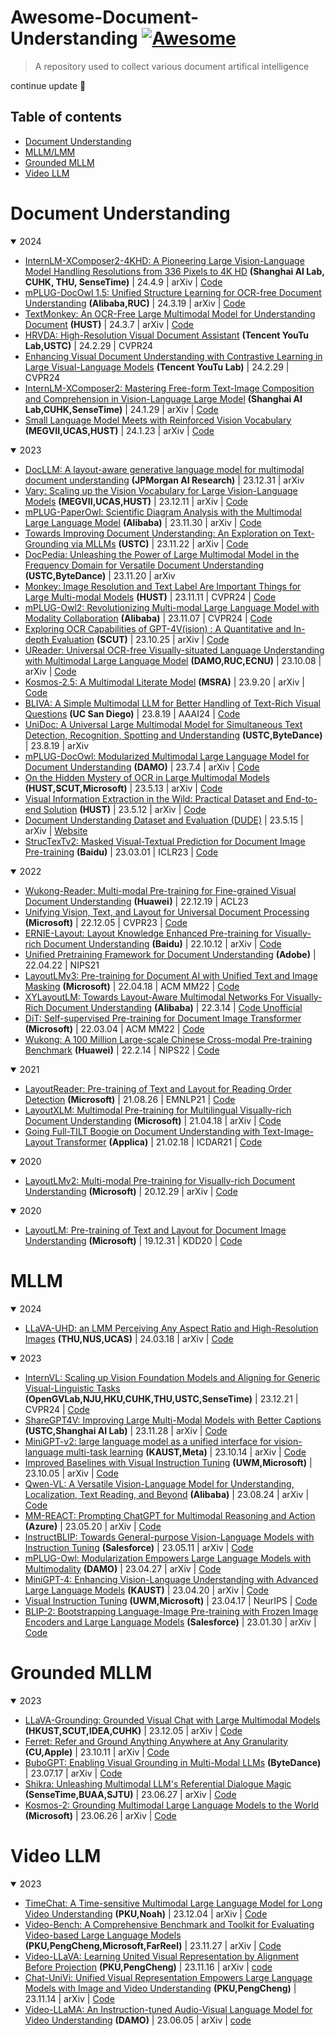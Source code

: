 # Awesome-Document-Understanding [![Awesome](https://awesome.re/badge-flat.svg)](https://awesome.re)
> A repository used to collect various document artifical intelligence

continue update 🤗

## Table of contents

- [Document Understanding](#document-understanding)
- [MLLM/LMM](#mllm)
- [Grounded MLLM](#grounded-mllm)
- [Video LLM](#video-llm)

# Document Understanding


<details open>
<summary>2024</summary>

- [InternLM-XComposer2-4KHD: A Pioneering Large Vision-Language Model Handling Resolutions from 336 Pixels to 4K HD](https://arxiv.org/abs/2404.06512) **(Shanghai AI Lab, CUHK, THU, SenseTime)** | 24.4.9 | arXiv | [Code](https://github.com/InternLM/InternLM-XComposer)
- [mPLUG-DocOwl 1.5: Unified Structure Learning for OCR-free Document Understanding](https://arxiv.org/abs/2403.12895) **(Alibaba,RUC)** | 24.3.19 | arXiv | [Code](https://github.com/X-PLUG/mPLUG-DocOwl/tree/main/DocOwl1.5)
- [TextMonkey: An OCR-Free Large Multimodal Model for Understanding Document](https://arxiv.org/abs/2403.04473) **(HUST)** | 24.3.7 | arXiv | [Code](https://github.com/Yuliang-Liu/Monkey)
- [HRVDA: High-Resolution Visual Document Assistant](https://arxiv.org/abs/2404.06918) **(Tencent YouTu Lab,USTC)** | 24.2.29 | CVPR24
- [Enhancing Visual Document Understanding with Contrastive Learning in Large Visual-Language Models](https://arxiv.org/abs/2402.19014) **(Tencent YouTu Lab)** | 24.2.29 | CVPR24
- [InternLM-XComposer2: Mastering Free-form Text-Image Composition and Comprehension in Vision-Language Large Model](https://arxiv.org/abs/2401.16420) **(Shanghai AI Lab,CUHK,SenseTime)** | 24.1.29 | arXiv | [Code](https://github.com/InternLM/InternLM-XComposer)
- [Small Language Model Meets with Reinforced Vision Vocabulary](https://arxiv.org/abs/2401.12503) **(MEGVII,UCAS,HUST)** | 24.1.23 | arXiv | [Code](https://github.com/Ucas-HaoranWei/Vary-toy)

</details>


<details open>
<summary>2023</summary>

- [DocLLM: A layout-aware generative language model for multimodal document understanding](https://arxiv.org/abs/2401.00908) **(JPMorgan AI Research)** | 23.12.31 | arXiv
- [Vary: Scaling up the Vision Vocabulary for Large Vision-Language Models](https://arxiv.org/abs/2312.06109) **(MEGVII,UCAS,HUST)** | 23.12.11 | arXiv | [Code](https://github.com/Ucas-HaoranWei/Vary)
- [mPLUG-PaperOwl: Scientific Diagram Analysis with the Multimodal Large Language Model](https://arxiv.org/abs/2311.18248) **(Alibaba)** | 23.11.30  | arXiv | [Code](https://github.com/X-PLUG/mPLUG-DocOwl/tree/main)
- [Towards Improving Document Understanding: An Exploration on Text-Grounding via MLLMs](https://arxiv.org/abs/2311.13194) **(USTC)** | 23.11.22 | arXiv | [Code](https://github.com/harrytea/TGDoc)
- [DocPedia: Unleashing the Power of Large Multimodal Model in the Frequency Domain for Versatile Document Understanding](https://arxiv.org/abs/2311.11810) **(USTC,ByteDance)** | 23.11.20 | arXiv
- [Monkey: Image Resolution and Text Label Are Important Things for Large Multi-modal Models](https://arxiv.org/abs/2311.06607) **(HUST)** | 23.11.11 | CVPR24 | [Code](https://github.com/Yuliang-Liu/Monkey)
- [mPLUG-Owl2: Revolutionizing Multi-modal Large Language Model with Modality Collaboration](https://arxiv.org/abs/2311.04257) **(Alibaba)** | 23.11.07 | CVPR24 | [Code](https://github.com/X-PLUG/mPLUG-Owl/tree/main/mPLUG-Owl2)
- [Exploring OCR Capabilities of GPT-4V(ision) : A Quantitative and In-depth Evaluation](https://arxiv.org/abs/2310.16809) **(SCUT)** | 23.10.25 | arXiv | [Code](https://github.com/SCUT-DLVCLab/GPT-4V_OCR)
- [UReader: Universal OCR-free Visually-situated Language Understanding with Multimodal Large Language Model](https://arxiv.org/abs/2310.05126) **(DAMO,RUC,ECNU)** | 23.10.08 | arXiv | [Code](https://github.com/LukeForeverYoung/UReader)
- [Kosmos-2.5: A Multimodal Literate Model](https://arxiv.org/abs/2309.11419) **(MSRA)** | 23.9.20 | arXiv | [Code](https://thegenerality.com/agi/)
- [BLIVA: A Simple Multimodal LLM for Better Handling of Text-Rich Visual Questions](https://arxiv.org/abs/2308.09936) **(UC San Diego)** | 23.8.19 | AAAI24 | [Code](https://github.com/mlpc-ucsd/BLIVA)
- [UniDoc: A Universal Large Multimodal Model for Simultaneous Text Detection, Recognition, Spotting and Understanding](https://arxiv.org/abs/2308.11592) **(USTC,ByteDance)** | 23.8.19 | arXiv
- [mPLUG-DocOwl: Modularized Multimodal Large Language Model for Document Understanding](https://arxiv.org/abs/2307.02499) **(DAMO)** | 23.7.4 | arXiv | [Code](https://github.com/X-PLUG/mPLUG-DocOwl)
- [On the Hidden Mystery of OCR in Large Multimodal Models](https://arxiv.org/abs/2305.07895) **(HUST,SCUT,Microsoft)** | 23.5.13 | arXiv | [Code](https://github.com/Yuliang-Liu/MultimodalOCR)
- [Visual Information Extraction in the Wild: Practical Dataset and End-to-end Solution](https://arxiv.org/abs/2305.07498) **(HUST)** | 23.5.12 | arXiv | [Code](https://github.com/jfkuang/CFAM)
- [Document Understanding Dataset and Evaluation (DUDE)](https://arxiv.org/abs/2305.08455) | 23.5.15 | arXiv | [Website](https://rrc.cvc.uab.es/?ch=23)
- [StrucTexTv2: Masked Visual-Textual Prediction for Document Image Pre-training](https://arxiv.org/abs/2303.00289) **(Baidu)** | 23.03.01 | ICLR23 | [Code](https://github.com/PaddlePaddle/VIMER/tree/main/StrucTexT)

</details>

<details open>
<summary>2022</summary>

- [Wukong-Reader: Multi-modal Pre-training for Fine-grained Visual Document Understanding](https://arxiv.org/abs/2212.09621) **(Huawei)** | 22.12.19 | ACL23
- [Unifying Vision, Text, and Layout for Universal Document Processing](https://arxiv.org/abs/2212.02623) **(Microsoft)** | 22.12.05 | CVPR23 | [Code](https://github.com/microsoft/i-Code/tree/main/i-Code-Doc)
- [ERNIE-Layout: Layout Knowledge Enhanced Pre-training for Visually-rich Document Understanding](https://arxiv.org/abs/2210.06155) **(Baidu)** | 22.10.12 | arXiv | [Code](https://github.com/PaddlePaddle/PaddleNLP/tree/develop/model_zoo/ernie-layout)
- [Unified Pretraining Framework for Document Understanding](https://arxiv.org/abs/2204.10939) **(Adobe)** | 22.04.22 | NIPS21
- [LayoutLMv3: Pre-training for Document AI with Unified Text and Image Masking](https://arxiv.org/abs/2204.08387) **(Microsoft)** | 22.04.18 | ACM MM22 | [Code](https://github.com/microsoft/unilm/tree/master/layoutlmv3)
- [XYLayoutLM: Towards Layout-Aware Multimodal Networks For Visually-Rich Document Understanding](https://arxiv.org/abs/2203.06947) **(Alibaba)** | 22.3.14 | [Code Unofficial](https://github.com/Sanster/xy-cut)
- [DiT: Self-supervised Pre-training for Document Image Transformer](https://arxiv.org/abs/2203.02378) **(Microsoft)** | 22.03.04 | ACM MM22 | [Code](https://github.com/microsoft/unilm/tree/master/dit)
- [Wukong: A 100 Million Large-scale Chinese Cross-modal Pre-training Benchmark](https://arxiv.org/abs/2202.06767) **(Huawei)** | 22.2.14 | NIPS22 | [Code](https://wukong-dataset.github.io/wukong-dataset/)

</details>


<details open>
<summary>2021</summary>

- [LayoutReader: Pre-training of Text and Layout for Reading Order Detection](https://arxiv.org/abs/2108.11591) **(Microsoft)** | 21.08.26 | EMNLP21 | [Code](https://github.com/microsoft/unilm/tree/master/layoutreader)
- [LayoutXLM: Multimodal Pre-training for Multilingual Visually-rich Document Understanding](https://arxiv.org/abs/2104.08836) **(Microsoft)** | 21.04.18 | arXiv | [Code](https://github.com/microsoft/unilm/tree/master/layoutxlm)
- [Going Full-TILT Boogie on Document Understanding with Text-Image-Layout Transformer](https://arxiv.org/abs/2102.09550) **(Applica)** | 21.02.18 | ICDAR21 | [Code](https://github.com/uakarsh/TiLT-Implementation)

</details>


<details open>
<summary>2020</summary>

- [LayoutLMv2: Multi-modal Pre-training for Visually-rich Document Understanding](https://arxiv.org/abs/2012.14740) **(Microsoft)** | 20.12.29 | arXiv | [Code](https://github.com/microsoft/unilm/tree/master/layoutlmv2)

</details>

<details open>
<summary>2020</summary>
  
- [LayoutLM: Pre-training of Text and Layout for Document Image Understanding](https://arxiv.org/abs/1912.13318) **(Microsoft)** | 19.12.31 | KDD20 | [Code](https://github.com/microsoft/unilm/tree/master/layoutlm)

</details>

# MLLM

<details open>
<summary>2024</summary>

- [LLaVA-UHD: an LMM Perceiving Any Aspect Ratio and High-Resolution Images](https://arxiv.org/abs/2403.11703) **(THU,NUS,UCAS)** | 24.03.18 | arXiv | [Code](https://github.com/thunlp/LLaVA-UHD)

</details>



<details open>
<summary>2023</summary>

- [InternVL: Scaling up Vision Foundation Models and Aligning for Generic Visual-Linguistic Tasks](https://arxiv.org/abs/2312.14238) **(OpenGVLab,NJU,HKU,CUHK,THU,USTC,SenseTime)** | 23.12.21 | CVPR24 | [Code](https://github.com/OpenGVLab/InternVL)
- [ShareGPT4V: Improving Large Multi-Modal Models with Better Captions](https://arxiv.org/abs/2311.12793) **(USTC,Shanghai AI Lab)** | 23.11.28 | arXiv | [Code](https://github.com/InternLM/InternLM-XComposer/tree/main/projects/ShareGPT4V)
- [MiniGPT-v2: large language model as a unified interface for vision-language multi-task learning](https://arxiv.org/abs/2310.09478) **(KAUST,Meta)** | 23.10.14 | arXiv | [Code](https://github.com/Vision-CAIR/MiniGPT-4)
- [Improved Baselines with Visual Instruction Tuning](https://arxiv.org/abs/2310.03744) **(UWM,Microsoft)** | 23.10.05 | arXiv | [Code](https://github.com/haotian-liu/LLaVA)
- [Qwen-VL: A Versatile Vision-Language Model for Understanding, Localization, Text Reading, and Beyond](https://arxiv.org/abs/2308.12966) **(Alibaba)** | 23.08.24 | arXiv | [Code](https://github.com/QwenLM/Qwen-VL)
- [MM-REACT: Prompting ChatGPT for Multimodal Reasoning and Action](https://arxiv.org/abs/2303.11381) **(Azure)** | 23.05.20 | arXiv | [Code](https://github.com/microsoft/MM-REACT)
- [InstructBLIP: Towards General-purpose Vision-Language Models with Instruction Tuning](https://arxiv.org/abs/2305.06500) **(Salesforce)** | 23.05.11 | arXiv | [Code](https://github.com/salesforce/LAVIS/tree/main/projects/instructblip)
- [mPLUG-Owl: Modularization Empowers Large Language Models with Multimodality](https://arxiv.org/abs/2304.14178) **(DAMO)** | 23.04.27 | arXiv | [Code](https://github.com/X-PLUG/mPLUG-Owl)
- [MiniGPT-4: Enhancing Vision-Language Understanding with Advanced Large Language Models](https://arxiv.org/abs/2304.10592) **(KAUST)** | 23.04.20 | arXiv | [Code](https://github.com/Vision-CAIR/MiniGPT-4)
- [Visual Instruction Tuning](https://arxiv.org/abs/2304.08485) **(UWM,Microsoft)** | 23.04.17 | NeurIPS | [Code](https://github.com/haotian-liu/LLaVA)
- [BLIP-2: Bootstrapping Language-Image Pre-training with Frozen Image Encoders and Large Language Models](https://arxiv.org/abs/2301.12597) **(Salesforce)** | 23.01.30 | arXiv | [Code](https://github.com/salesforce/LAVIS/tree/main/projects/blip2)

</details>


# Grounded MLLM

<details open>
<summary>2023</summary>

- [LLaVA-Grounding: Grounded Visual Chat with Large Multimodal Models](https://arxiv.org/abs/2312.02949) **(HKUST,SCUT,IDEA,CUHK)** | 23.12.05 | arXiv | [Code](https://github.com/UX-Decoder/LLaVA-Grounding)
- [Ferret: Refer and Ground Anything Anywhere at Any Granularity](https://arxiv.org/abs/2310.03744) **(CU,Apple)** | 23.10.11 | arXiv | [Code](https://github.com/apple/ml-ferret)
- [BuboGPT: Enabling Visual Grounding in Multi-Modal LLMs](https://arxiv.org/abs/2307.08581) **(ByteDance)** | 23.07.17 | arXiv | [Code](https://github.com/magic-research/bubogpt)
- [Shikra: Unleashing Multimodal LLM's Referential Dialogue Magic](https://arxiv.org/abs/2306.15195) **(SenseTime,BUAA,SJTU)** | 23.06.27 | arXiv | [Code](https://github.com/shikras/shikra)
- [Kosmos-2: Grounding Multimodal Large Language Models to the World](https://arxiv.org/abs/2306.14824) **(Microsoft)** | 23.06.26 | arXiv | [Code](https://github.com/microsoft/unilm/tree/master/kosmos-2)

</details>






# Video LLM

<details open>
<summary>2023</summary>

- [TimeChat: A Time-sensitive Multimodal Large Language Model for Long Video Understanding](https://arxiv.org/abs/2312.02051) **(PKU,Noah)** | 23.12.04  | arXiv | [Code](https://github.com/RenShuhuai-Andy/TimeChat)
- [Video-Bench: A Comprehensive Benchmark and Toolkit for Evaluating Video-based Large Language Models](https://arxiv.org/abs/2311.16103) **(PKU,PengCheng,Microsoft,FarReel)** | 23.11.27 | arXiv | [Code](https://github.com/PKU-YuanGroup/Video-Bench)
- [Video-LLaVA: Learning United Visual Representation by Alignment Before Projection](https://arxiv.org/abs/2311.10122) **(PKU,PengCheng)** | 23.11.16 | arXiv | [code](https://github.com/PKU-YuanGroup/Video-LLaVA)
- [Chat-UniVi: Unified Visual Representation Empowers Large Language Models with Image and Video Understanding](https://arxiv.org/abs/2311.08046) **(PKU,PengCheng)** | 23.11.14  | arXiv | [Code](https://github.com/PKU-YuanGroup/Chat-UniVi)
- [Video-LLaMA: An Instruction-tuned Audio-Visual Language Model for Video Understanding](https://arxiv.org/abs/2306.02858) **(DAMO)** | 23.06.05 | arXiv | [code](https://github.com/DAMO-NLP-SG/Video-LLaMA)

</details>

